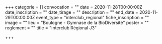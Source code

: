 +++
categorie = []
convocation = ""
date = 2020-11-28T00:00:00Z
date_inscription = ""
date_tirage = ""
description = ""
end_date = 2020-11-29T00:00:00Z
event_type = "interclub_regional"
fiche_inscription = ""
image = ""
lieu = "Boulogne - Gymnase de la BioDiversité"
poster = ""
reglement = ""
title = "Interclub Régional J3"

+++
